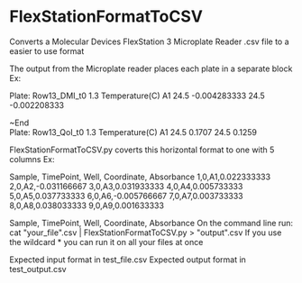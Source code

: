 # FlexStationFormatToCSV
Converts a Molecular Devices FlexStation 3 Microplate Reader .csv file to a easier to use format

The output from the Microplate reader places each plate in a separate block
Ex:

Plate:	Row13_DMI_t0	1.3
	Temperature(C)	A1
	24.5	-0.004283333
	24.5	-0.002208333
		
~End		
Plate:	Row13_QoI_t0	1.3
	Temperature(C)	A1
	24.5	0.1707
	24.5	0.1259

FlexStationFormatToCSV.py coverts this horizontal format to one with 5 columns
Ex:

Sample, TimePoint, Well, Coordinate, Absorbance
1,0,A1,0.022333333
2,0,A2,-0.031166667
3,0,A3,0.031933333
4,0,A4,0.005733333
5,0,A5,0.037733333
6,0,A6,-0.005766667
7,0,A7,0.003733333
8,0,A8,0.038033333
9,0,A9,0.001633333

Sample, TimePoint, Well, Coordinate, Absorbance
On the command line run: cat "your_file".csv | FlexStationFormatToCSV.py > "output".csv
If you use the wildcard * you can run it on all your files at once

Expected input format in test_file.csv
Expected output format in test_output.csv
